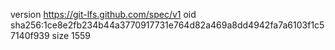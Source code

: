 version https://git-lfs.github.com/spec/v1
oid sha256:1ce8e2fb234b44a3770917731e764d82a469a8dd4942fa7a6103f1c57140f939
size 1559
